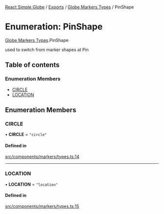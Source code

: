 [React Simple Globe](../README.md) / [Exports](../modules.md) / [Globe Markers Types](../modules/Globe_Markers_Types.md) / PinShape

# Enumeration: PinShape

[Globe Markers Types](../modules/Globe_Markers_Types.md).PinShape

used to switch from marker shapes at Pin

## Table of contents

### Enumeration Members

- [CIRCLE](Globe_Markers_Types.PinShape.md#circle)
- [LOCATION](Globe_Markers_Types.PinShape.md#location)

## Enumeration Members

### CIRCLE

• **CIRCLE** = ``"circle"``

#### Defined in

[src/components/markers/types.ts:14](https://github.com/Gaushao/d3-react-globe/blob/d269768/src/components/markers/types.ts#L14)

___

### LOCATION

• **LOCATION** = ``"location"``

#### Defined in

[src/components/markers/types.ts:15](https://github.com/Gaushao/d3-react-globe/blob/d269768/src/components/markers/types.ts#L15)
